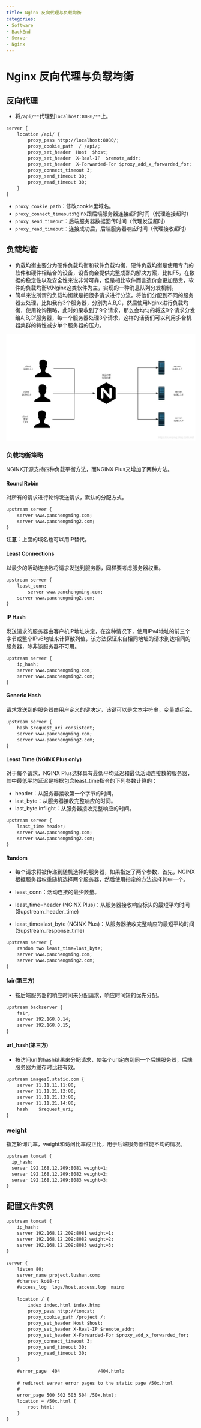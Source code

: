 ```yaml
---
title: Nginx 反向代理与负载均衡
categories:
- Software
- BackEnd
- Server
- Nginx
---
```

# Nginx 反向代理与负载均衡

## 反向代理

- 将`/api/**`代理到`localhost:8080/**`上。

```nginx
server {
    location /api/ {
        proxy_pass http://localhost:8080/;
        proxy_cookie_path  / /api/;
        proxy_set_header  Host  $host;
        proxy_set_header  X-Real-IP  $remote_addr;
        proxy_set_header  X-Forwarded-For $proxy_add_x_forwarded_for;
        proxy_connect_timeout 3;
        proxy_send_timeout 30;
        proxy_read_timeout 30;
    }
}
```

- `proxy_cookie_path`：修改cookie里域名。
- `proxy_connect_timeout`:nginx跟后端服务器连接超时时间（代理连接超时)
- `proxy_send_timeout`：后端服务器数据回传时间（代理发送超时)
- `proxy_read_timeout`：连接成功后，后端服务器响应时间（代理接收超时)

## 负载均衡

- 负载均衡主要分为硬件负载均衡和软件负载均衡，硬件负载均衡是使用专门的软件和硬件相结合的设备，设备商会提供完整成熟的解决方案，比如F5，在数据的稳定性以及安全性来说非常可靠，但是相比软件而言造价会更加昂贵，软件的负载均衡以Nginx这类软件为主，实现的一种消息队列分发机制。
- 简单来说所谓的负载均衡就是把很多请求进行分流，将他们分配到不同的服务器去处理，比如我有3个服务器，分别为A,B,C，然后使用Nginx进行负载均衡，使用轮询策略，此时如果收到了9个请求，那么会均匀的将这9个请求分发给A,B,Cf服务器，每一个服务器处理3个请求，这样的话我们可以利用多台机器集群的特性减少单个服务器的压力。

![](https://raw.githubusercontent.com/LuShan123888/Files/main/Pictures/2020-12-10-2020-12-05-640-7179448.jpeg)

### 负载均衡策略

NGINX开源支持四种负载平衡方法，而NGINX Plus又增加了两种方法。

#### Round Robin

对所有的请求进行轮询发送请求，默认的分配方式。

```nginx
upstream server {
    server www.panchengming.com;
    server www.panchengming2.com;
}
```

**注意**：上面的域名也可以用IP替代。

#### Least Connections

以最少的活动连接数将请求发送到服务器，同样要考虑服务器权重。

```nginx
upstream server {
    least_conn;
        server www.panchengming.com;
    server www.panchengming2.com;
}
```

#### IP Hash

发送请求的服务器由客户机IP地址决定，在这种情况下，使用IPv4地址的前三个字节或整个IPv6地址来计算散列值，该方法保证来自相同地址的请求到达相同的服务器，除非该服务器不可用。

```nginx
upstream server {
    ip_hash;
    server www.panchengming.com;
    server www.panchengming2.com;
}
```

#### Generic Hash

请求发送到的服务器由用户定义的键决定，该键可以是文本字符串，变量或组合。

```nginx
upstream server {
    hash $request_uri consistent;
    server www.panchengming.com;
    server www.panchengming2.com;
}
```

#### Least Time (NGINX Plus only)

对于每个请求，NGINX Plus选择具有最低平均延迟和最低活动连接数的服务器，其中最低平均延迟是根据包含least_time指令的下列参数计算的：

- header：从服务器接收第一个字节的时间。
- last_byte：从服务器接收完整响应的时间。
- last_byte inflight：从服务器接收完整响应的时间。

```nginx
upstream server {
    least_time header;
    server www.panchengming.com;
    server www.panchengming2.com;
}
```

#### Random

- 每个请求将被传递到随机选择的服务器，如果指定了两个参数，首先，NGINX根据服务器权重随机选择两个服务器，然后使用指定的方法选择其中一个。

- least_conn：活动连接的最少数量。
- least_time=header (NGINX Plus)：从服务器接收响应标头的最短平均时间 ($upstream_header_time)
- least_time=last_byte (NGINX Plus)：从服务器接收完整响应的最短平均时间($upstream_response_time)

```nginx
upstream server {
    random two least_time=last_byte;
    server www.panchengming.com;
    server www.panchengming2.com;
}
```

####   fair(第三方)

- 按后端服务器的响应时间来分配请求，响应时间短的优先分配。

```nginx
upstream backserver {
    fair;
    server 192.168.0.14;
    server 192.168.0.15;
}
```
#### url_hash(第三方)

- 按访问url的hash结果来分配请求，使每个url定向到同一个后端服务器，后端服务器为缓存时比较有效。

```nginx
upstream images6.static.com {
    server 11.11.11.11:80;
    server 11.11.21.12:80;
    server 11.11.21.13:80;
    server 11.11.21.14:80;
    hash    $request_uri;
}
```

### weight

指定轮询几率，weight和访问比率成正比，用于后端服务器性能不均的情况。

```nginx
upstream tomcat {
  ip_hash;
  server 192.168.12.209:8081 weight=1;
  server 192.168.12.209:8082 weight=2;
  server 192.168.12.209:8083 weight=3;
}
```

## 配置文件实例

```nginx
upstream tomcat {
    ip_hash;
    server 192.168.12.209:8081 weight=1;
    server 192.168.12.209:8082 weight=2;
    server 192.168.12.209:8083 weight=3;
}

server {
    listen 80;
    server_name project.lushan.com;
    #charset koi8-r;
    #access_log  logs/host.access.log  main;

    location / {
        index index.html index.htm;
        proxy_pass http://tomcat;
        proxy_cookie_path /project /;
        proxy_set_header Host $host;
        proxy_set_header X-Real-IP $remote_addr;
        proxy_set_header X-Forwarded-For $proxy_add_x_forwarded_for;
        proxy_connect_timeout 3;
        proxy_send_timeout 30;
        proxy_read_timeout 30;
    }

    #error_page  404              /404.html;

    # redirect server error pages to the static page /50x.html
    #
    error_page 500 502 503 504 /50x.html;
    location = /50x.html {
        root html;
    }
}
```


